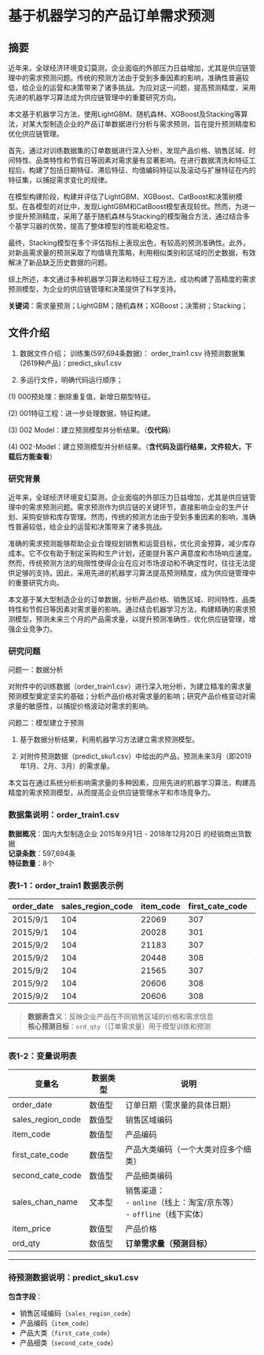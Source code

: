 # 基于机器学习的产品订单需求预测

## 摘要
近年来，全球经济环境变幻莫测，企业面临的外部压力日益增加，尤其是供应链管理中的需求预测问题。传统的预测方法由于受到多重因素的影响，准确性普遍较低，给企业的运营和决策带来了诸多挑战。为应对这一问题，提高预测精度，采用先进的机器学习算法成为供应链管理中的重要研究方向。

本文基于机器学习方法，使用LightGBM、随机森林、XGBoost及Stacking等算法，对某大型制造企业的产品订单数据进行分析与需求预测，旨在提升预测精度和优化供应链管理。

首先，通过对训练数据集的订单数据进行深入分析，发现产品价格、销售区域、时间特性、品类特性和节假日等因素对需求量有显著影响。在进行数据清洗和特征工程后，构建了包括日期特征、滞后特征、均值编码特征以及滚动与扩展特征在内的特征集，以捕捉需求变化的规律。

在模型构建阶段，构建并评估了LightGBM、XGBoost、CatBoost和决策树模型。在各模型的对比中，发现LightGBM和CatBoost模型表现较优。然而，为进一步提升预测精度，采用了基于随机森林与Stacking的模型融合方法，通过结合多个基学习器的优势，提高了整体模型的性能和稳定性。

最终，Stacking模型在多个评估指标上表现出色，有较高的预测准确性。此外，对新品需求量的预测采取了均值填充策略，利用相似类别和区域的历史数据，有效解决了新品缺乏历史数据的问题。

综上所述，本文通过多种机器学习算法和特征工程方法，成功构建了高精度的需求预测模型，为企业的供应链管理和决策提供了科学支持。

**关键词**：需求量预测；LightGBM；随机森林；XGBoost；决策树；Stacking； 

## 文件介绍

1.	数据文件介绍；
训练集(597,694条数据)： order_train1.csv
待预测数据集(2619种产品)：predict_sku1.csv

2.	多运行文件，明确代码运行顺序；
   
   (1)	000预处理：删除重复值，新增日期型特征。

   (2)	001特征工程：进一步处理数据，特征构建。

   (3)	002 Model：建立预测模型并分析结果。（**仅代码**）

   (4)   002-Model：建立预测模型并分析结果。（**含代码及运行结果，文件较大，下载后方能查看**）

### 研究背景
近年来，全球经济环境变幻莫测，企业面临的外部压力日益增加，尤其是供应链管理中的需求预测问题。需求预测作为供应链的关键环节，直接影响企业的生产计划、采购安排和库存管理。然而，传统的预测方法由于受到多重因素的影响，准确性普遍较低，给企业的运营和决策带来了诸多挑战。

准确的需求预测能够帮助企业合理规划销售和运营目标，优化资金预算，减少库存成本。它不仅有助于制定采购和生产计划，还能提升客户满意度和市场响应速度。然而，传统预测方法的局限性使得企业在应对市场波动和不确定性时，往往无法提供足够的支持。因此，采用先进的机器学习算法提高预测精度，成为供应链管理中的重要研究方向。

本文基于某大型制造企业的订单数据，分析产品价格、销售区域、时间特性、品类特性和节假日等因素对需求量的影响。通过结合机器学习方法，构建精确的需求预测模型，预测未来三个月的产品需求量，以提升预测准确性，优化供应链管理，增强企业竞争力。

### 研究问题

问题一：数据分析

对附件中的训练数据（order_train1.csv）进行深入地分析，为建立精准的需求量预测模型奠定坚实的基础；分析产品价格对需求量的影响；研究产品价格变动对需求量的敏感性，以捕捉价格波动对需求的影响。

问题二：模型建立于预测

1. 基于数据分析结果，利用机器学习方法建立需求预测模型。
   
2. 对附件预测数据（predict_sku1.csv）中给出的产品，预测未来3月（即2019年1月、2月、3月）的需求量。

本文旨在通过系统分析影响需求量的多种因素，应用先进的机器学习算法，构建高精度的需求预测模型，从而提高企业供应链管理水平和市场竞争力。



### 数据集说明：order_train1.csv

​**​数据概况​**​：国内大型制造企业 2015年9月1日 - 2018年12月20日 的经销商出货数据  
​**​记录条数​**​：597,694条  
​**​特征数量​**​：8个

### 表1-1：order_train1 数据表示例

|order_date|sales_region_code|item_code|first_cate_code|second_cate_code|sales_chan_name|item_price|ord_qty|
|---|---|---|---|---|---|---|---|
|2015/9/1|104|22069|307|403|offline|1114|19|
|2015/9/1|104|20028|301|405|offline|1012|12|
|2015/9/2|104|21183|307|403|online|428|109|
|2015/9/2|104|20448|308|404|online|962|3|
|2015/9/2|104|21565|307|403|offline|1400|3|
|2015/9/2|104|20606|308|404|offline|1614|14|
|2015/9/2|104|20606|308|404|offline|1615|17|

> ​**​数据表含义​**​：反映企业产品在不同销售区域的价格和需求信息  
> ​**​核心预测目标​**​：`ord_qty`（订单需求量）用于模型训练和预测

---

### 表1-2：变量说明表

|变量名|数据类型|说明|
|---|---|---|
|order_date|数值型|订单日期（需求量的具体日期）|
|sales_region_code|数值型|销售区域编码|
|item_code|数值型|产品编码|
|first_cate_code|数值型|产品大类编码（一个大类对应多个细类）|
|second_cate_code|数值型|产品细类编码|
|sales_chan_name|文本型|销售渠道：  <br>- `online`（线上：淘宝/京东等）  <br>- `offline`（线下实体）|
|item_price|数值型|产品价格|
|ord_qty|数值型|​**​订单需求量（预测目标）​**​|

---

### 待预测数据说明：predict_sku1.csv

​**​包含字段​**​：

- 销售区域编码（`sales_region_code`）
- 产品编码（`item_code`）
- 产品大类（`first_cate_code`）
- 产品细类（`second_cate_code`）


